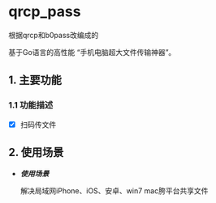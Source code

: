 # qrcp_pass
根据qrcp和b0pass改编成的

基于Go语言的高性能 “手机电脑超大文件传输神器”。


## 1. 主要功能

### 1.1 功能描述

- [x] 扫码传文件


## 2. 使用场景

- ***使用场景***

    解决局域网iPhone、iOS、安卓、win7 mac胯平台共享文件

